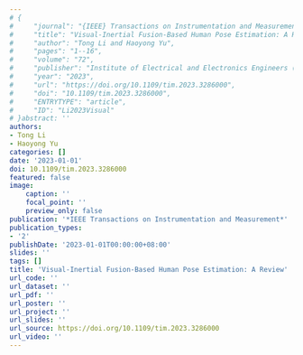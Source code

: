 ```yaml
---
# {
#     "journal": "{IEEE} Transactions on Instrumentation and Measurement",
#     "title": "Visual-Inertial Fusion-Based Human Pose Estimation: A Review",
#     "author": "Tong Li and Haoyong Yu",
#     "pages": "1--16",
#     "volume": "72",
#     "publisher": "Institute of Electrical and Electronics Engineers ({IEEE})",
#     "year": "2023",
#     "url": "https://doi.org/10.1109/tim.2023.3286000",
#     "doi": "10.1109/tim.2023.3286000",
#     "ENTRYTYPE": "article",
#     "ID": "Li2023Visual"
# }abstract: ''
authors:
- Tong Li
- Haoyong Yu
categories: []
date: '2023-01-01'
doi: 10.1109/tim.2023.3286000
featured: false
image:
    caption: ''
    focal_point: ''
    preview_only: false
publication: '*IEEE Transactions on Instrumentation and Measurement*'
publication_types:
- '2'
publishDate: '2023-01-01T00:00:00+08:00'
slides: ''
tags: []
title: 'Visual-Inertial Fusion-Based Human Pose Estimation: A Review'
url_code: ''
url_dataset: ''
url_pdf: ''
url_poster: ''
url_project: ''
url_slides: ''
url_source: https://doi.org/10.1109/tim.2023.3286000
url_video: ''
---
```

